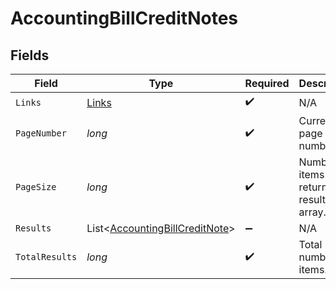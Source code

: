 # AccountingBillCreditNotes


## Fields

| Field                                                                             | Type                                                                              | Required                                                                          | Description                                                                       |
| --------------------------------------------------------------------------------- | --------------------------------------------------------------------------------- | --------------------------------------------------------------------------------- | --------------------------------------------------------------------------------- |
| `Links`                                                                           | [Links](../../Models/Shared/Links.md)                                             | :heavy_check_mark:                                                                | N/A                                                                               |
| `PageNumber`                                                                      | *long*                                                                            | :heavy_check_mark:                                                                | Current page number.                                                              |
| `PageSize`                                                                        | *long*                                                                            | :heavy_check_mark:                                                                | Number of items to return in results array.                                       |
| `Results`                                                                         | List<[AccountingBillCreditNote](../../Models/Shared/AccountingBillCreditNote.md)> | :heavy_minus_sign:                                                                | N/A                                                                               |
| `TotalResults`                                                                    | *long*                                                                            | :heavy_check_mark:                                                                | Total number of items.                                                            |